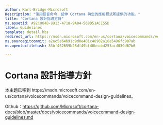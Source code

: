 ```yaml
---
author: Karl-Bridge-Microsoft
Description: "使用語音命令，延伸 Cortana 與您的應用程式所提供的功能。"
title: "Cortana 設計指導方針"
ms.assetid: A92C084B-9913-4718-9A04-569D51ACE55D
label: Guidelines
template: detail.hbs
redirect_url: https://msdn.microsoft.com/en-us/cortana/voicecommands/voicecommand-design-guidelines
ms.sourcegitcommit: a2ec5e64b91c9d0e401c48902a18e5496fc987ab
ms.openlocfilehash: 83bf462659b28df49bf40beabd253acd039d67b6

---
```


# Cortana 設計指導方針

本主題已移到 https&#58;//msdn.microsoft.com/en-us/cortana/voicecommands/voicecommand-design-guidelines。

Github：https://github.com/Microsoft/cortana-docs/blob/master/docs/voicecommands/voicecommand-design-guidelines.md



<!--HONumber=Jun16_HO4-->


